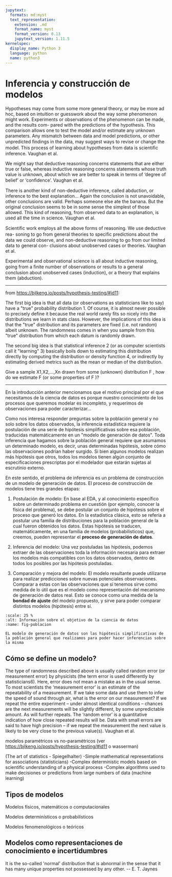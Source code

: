 ```yaml
---
jupytext:
  formats: md:myst
  text_representation:
    extension: .md
    format_name: myst
    format_version: 0.13
    jupytext_version: 1.11.5
kernelspec:
  display_name: Python 3
  language: python
  name: python3
---
```


# Inferencia y construcción de modelos

Hypotheses may come from some more general theory, or may be more ad hoc,
based on intuition or guesswork about the way some phenomenon might work.
Experiments or observations of the phenomenon can be made, and the results com-
pared with the predictions of the hypothesis. This comparison allows one to test
the model and/or estimate any unknown parameters. Any mismatch between data
and model predictions, or other unpredicted ﬁndings in the data, may suggest ways
to revise or change the model. This process of learning about hypotheses from data
is scientiﬁc inference. Vaughan et al.

We might say that deductive reasoning concerns statements that are either
true or false, whereas inductive reasoning concerns statements whose truth value
is unknown, about which we are better to speak in terms of ‘degree of belief’ or
‘conﬁdence’. Vaughan et al.

There is another kind of non-deductive inference, called abduction, or inference to
the best explanation...
Again the conclusion is not unavoidable, other conclusions are valid. Perhaps
someone else ate the banana. But the original conclusion seems to be in some sense
the simplest of those allowed. This kind of reasoning, from observed data to an
explanation, is used all the time in science. Vaughan et al.

Scientiﬁc work employs all the above forms of reasoning. We use deductive rea-
soning to go from general theories to speciﬁc predictions about the data we could
observe, and non-deductive reasoning to go from our limited data to general con-
clusions about unobserved cases or theories. Vaughan et al.

Experimental and observational science is all about inductive reasoning, going
from a ﬁnite number of observations or results to a general conclusion about unobserved cases (induction), or a theory that explains them (abduction).


---
from https://bjlkeng.io/posts/hypothesis-testing/#id11:

The first big idea is that all data (or observations as statisticians like to say) have a "true" probability distribution 1. Of course, it is almost never possible to precisely define it because the real world rarely fits so nicely into the distributions we learn in stats class. However, the implications of this idea is that the "true" distribution and its parameters are fixed (i.e. not random) albeit unknown. The randomness comes in when you sample from this "true" distribution from which each datum is randomly drawn.

The second big idea is that statistical inference 2 (or as computer scientists call it "learning" 3) basically boils down to estimating this distribution directly by computing the distribution or density function 4, or indirectly by estimating derived metrics such as the mean or median of the distribution.

Give a sample X1,X2,…,Xn drawn from some (unknown) distribution F , how do we estimate F
 (or some properties of F
)?


---
En la introducción anterior mencionamos que el motivo principal por el que necesitamos de la ciencia de datos es porque nuestro conocimiento de los procesos que queremos modelar es incompleto, y requerimos de observaciones para poder caracterizar...

Como nos interesa responder preguntas sobre la población general y no solo sobre los datos observados, la inferencia estadística requiere la postulación de una serie de hipótesis simplificativas sobre esa población, traducidas matemáticamente en un "modelo de generación de datos". Toda inferencia que hagamos sobre la población general requiere que asumamos un determinado modelo, es decir, unas determinadas hipótesis, sobre cómo las observaciones podrían haber surgido. Si bien algunos modelos realizan más hipótesis que otros, todos los modelos tienen algún conjunto de especificaciones prescriptas por el modelador que estarán sujetas al escrutinio externo.

En este sentido, el problema de inferencia es un problema de construcción de un modelo de generación de datos. El proceso de construcción de modelos tiene tres grandes etapas:

1. Postulación de modelo: En base al EDA, y al conocimiento específico sobre un determinado problema en cuestión (por ejemplo, conocer la física del problema), se debe postular un conjunto de hipótesis sobre el proceso que generó los datos. En la estadística clásica, esto se refería a postular una familia de distribuciones para la población general de la cual fueron obtenidos los datos. Estas hipótesis se traducen, matemáticamente, en una familia de modelos (probabilísticos) que, creemos, pueden representar el **proceso de generación de datos**.

2. Inferencia del modelo: Una vez postuladas las hipótesis, podemos extraer de las observaciones toda la información necesaria para extraer los modelos más compatibles con los datos observados, dentro de todos los posibles por las hipótesis postuladas. 

3. Comparación y mejora del modelo: El modelo resultante puede utilizarse para realizar predicciones sobre nuevas potenciales observaciones. Comparar a estas con las observaciones que sí tenemos sirve como medida de lo útil que es el modelo como representación del mecanismo de generación de datos real. Esto se conoce como una medida de la **bondad de ajuste** del modelo propuesto, y sirve para poder comparar distintos modelos (hipótesis) entre sí.

```{figure} figuras/population_and_sample_and_model.png
:scale: 25 %
:alt: Información sobre el objetivo de la ciencia de datos
:name: fig-poblacion

EL modelo de generación de datos son las hipótesis simplificativas de la población general que realizamos para poder hacer inferencias sobre la misma

```

## Cómo se define un modelo?

The type of randomness described above is usually called random error (or measurement error) by physicists (the term error is used differently by statisticians6). Here, error does not mean a mistake as in the usual sense. To most scientists the ‘measurement error’ is an estimate of the repeatability of a measurement. If we take some data and use them to infer the speed of sound through air, what is the error on our measurement? If we repeat the entire experiment – under almost identical conditions – chances are the next measurements will be slightly different, by some unpredictable amount. As will further repeats. The ‘random error’ is a quantitative indication of how close repeated results will be. Data with small errors are said to have high precision – if we repeat the measurement the next value is likely to be very close to the previous value(s). Vaughan et al.


modelos paramétricos vs no-paramétricos (ver https://bjlkeng.io/posts/hypothesis-testing/#id11 o wasserman)

(The art of statistics - Spiegelhalter)
-Simple mathematical representations for associations (statisticians)
-Complex deterministic models based on scientific understanding of a physical process
-Complex algorithms used to make decisiones or predictions from large numbers of data (machine learning)


## Tipos de modelos

Modelos físicos, matemáticos o computacionales

Modelos determinísticos o probabilísticos

Modelos fenomenológicos o teóricos

## Modelos como representaciones de conocimiento e incertidumbres



It is the so-called 'normal' distribution that is abnormal in the sense that it has many unique properties not possessed by any other. -- E. T. Jaynes



